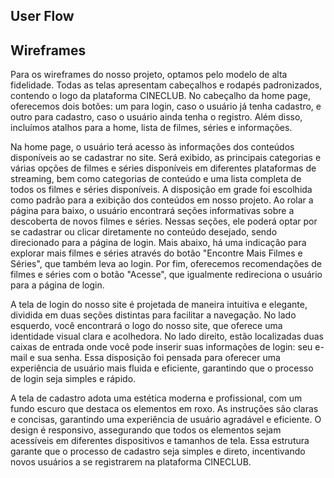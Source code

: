 ## User Flow



## Wireframes

Para os wireframes do nosso projeto, optamos pelo modelo de alta fidelidade. Todas as telas apresentam cabeçalhos e rodapés padronizados, contendo o logo da plataforma CINECLUB. No cabeçalho da home page, oferecemos dois botões: um para login, caso o usuário já tenha cadastro, e outro para cadastro, caso o usuário ainda tenha o registro. Além disso, incluímos atalhos para a home, lista de filmes, séries e informações.



Na home page, o usuário terá acesso às informações dos conteúdos disponíveis ao se cadastrar no site. Será exibido, as principais categorias e várias opções de filmes e séries disponíveis em diferentes plataformas de streaming, bem como categorias de conteúdo e uma lista completa de todos os filmes e séries disponíveis. A disposição em grade foi escolhida como padrão para a exibição dos conteúdos em nosso projeto. Ao rolar a página para baixo, o usuário encontrará seções informativas sobre a descoberta de novos filmes e séries. Nessas seções, ele poderá optar por se cadastrar ou clicar diretamente no conteúdo desejado, sendo direcionado para a página de login. Mais abaixo, há uma indicação para explorar mais filmes e séries através do botão "Encontre Mais Filmes e Séries", que também leva ao login. Por fim, oferecemos recomendações de filmes e séries com o botão "Acesse", que igualmente redireciona o usuário para a página de login.



A tela de login do nosso site é projetada de maneira intuitiva e elegante, dividida em duas seções distintas para facilitar a navegação. No lado esquerdo, você encontrará o logo do nosso site, que oferece uma identidade visual clara e acolhedora. No lado direito, estão localizadas duas caixas de entrada onde você pode inserir suas informações de login: seu e-mail e sua senha. Essa disposição foi pensada para oferecer uma experiência de usuário mais fluida e eficiente, garantindo que o processo de login seja simples e rápido.


A tela de cadastro adota uma estética moderna e profissional, com um fundo escuro que destaca os elementos em roxo. As instruções são claras e concisas, garantindo uma experiência de usuário agradável e eficiente. O design é responsivo, assegurando que todos os elementos sejam acessíveis em diferentes dispositivos e tamanhos de tela. Essa estrutura garante que o processo de cadastro seja simples e direto, incentivando novos usuários a se registrarem na plataforma CINECLUB.

